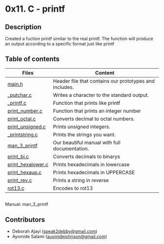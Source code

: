 # 0x11. C - printf

## Description
Created a fuction printf similar to the real printf. The function will produce an output according to a specific format just like printf

## Table of contents

Files | Content
----------- | -----------
[main.h](./main.h) | Header file that contains our prototypes and includes.
[_putchar.c](./_putchar.c) | Writes a character to the standard output.
[_printf.c](./_printf.c) | Function that prints like printf
[print_number.c](./print_number.c) | Function that prints an integer number
[print_octal.c](./print_octal.c) | Converts decimal to octal numbers.
[print_unsigned.c](./print_unsigned.c) | Prints unsigned integers.
[_printstring.c](./_printstring.c) | Prints the strings you want. 
[man_3_printf](./man_3_printf) | Our beautiful manual with full documentation.
[print_bi.c](./print_bi.c) | Converts decimals to binarys
[print_hexalower.c](./print_hexalower.c) | Prints hexadecimals in lowercase
[print_hexaup.c](./print_hexaup.c) | Prints hexadecimals in UPPERCASE
[print_rev.c](./print_rev.c) | Prints a string in reverse
[rot13.c](./rot13.c) | Encodes to rot13

##
Manual: man_3_printf


## Contributors

- Deborah Ajayi (speak2debby@gmail.com)
- Ayomide Salami (auomidejohnson@gmail.com)
